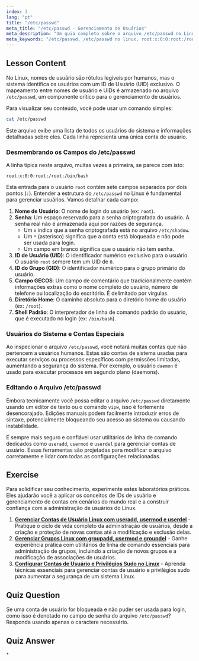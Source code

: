 ```yaml
---
index: 3
lang: "pt"
title: "/etc/passwd"
meta_title: "/etc/passwd - Gerenciamento de Usuários"
meta_description: "Um guia completo sobre o arquivo /etc/passwd no Linux. Aprenda a interpretar campos de dados de usuário, entender UIDs e ver exemplos como root:x:0:0:root:/root:/bin/bash."
meta_keywords: "/etc/passwd, /etc/passwd no linux, root:x:0:0:root:/root:/bin/bash, ID de usuário, UID, gerenciamento de usuários, tutorial Linux"
---
```


## Lesson Content

No Linux, nomes de usuário são rótulos legíveis por humanos, mas o sistema identifica os usuários com um ID de Usuário (UID) exclusivo. O mapeamento entre nomes de usuário e UIDs é armazenado no arquivo `/etc/passwd`, um componente crítico para o gerenciamento de usuários.

Para visualizar seu conteúdo, você pode usar um comando simples:

```bash
cat /etc/passwd
```

Este arquivo exibe uma lista de todos os usuários do sistema e informações detalhadas sobre eles. Cada linha representa uma única conta de usuário.

### Desmembrando os Campos do /etc/passwd

A linha típica neste arquivo, muitas vezes a primeira, se parece com isto:

```plaintext
root:x:0:0:root:/root:/bin/bash
```

Esta entrada para o usuário `root` contém sete campos separados por dois pontos (`:`). Entender a estrutura do `/etc/passwd` no Linux é fundamental para gerenciar usuários. Vamos detalhar cada campo:

1. **Nome de Usuário**: O nome de login do usuário (ex: `root`).
2. **Senha**: Um espaço reservado para a senha criptografada do usuário. A senha real não é armazenada aqui por razões de segurança.
    - Um `x` indica que a senha criptografada está no arquivo `/etc/shadow`.
    - Um `*` (asterisco) significa que a conta está bloqueada e não pode ser usada para login.
    - Um campo em branco significa que o usuário não tem senha.
3. **ID de Usuário (UID)**: O identificador numérico exclusivo para o usuário. O usuário `root` sempre tem um UID de `0`.
4. **ID do Grupo (GID)**: O identificador numérico para o grupo primário do usuário.
5. **Campo GECOS**: Um campo de comentário que tradicionalmente contém informações extras como o nome completo do usuário, número de telefone ou localização do escritório. É delimitado por vírgulas.
6. **Diretório Home**: O caminho absoluto para o diretório home do usuário (ex: `/root`).
7. **Shell Padrão**: O interpretador de linha de comando padrão do usuário, que é executado no login (ex: `/bin/bash`).

### Usuários do Sistema e Contas Especiais

Ao inspecionar o arquivo `/etc/passwd`, você notará muitas contas que não pertencem a usuários humanos. Estas são contas de sistema usadas para executar serviços ou processos específicos com permissões limitadas, aumentando a segurança do sistema. Por exemplo, o usuário `daemon` é usado para executar processos em segundo plano (daemons).

### Editando o Arquivo /etc/passwd

Embora tecnicamente você possa editar o arquivo `/etc/passwd` diretamente usando um editor de texto ou o comando `vipw`, isso é fortemente desencorajado. Edições manuais podem facilmente introduzir erros de sintaxe, potencialmente bloqueando seu acesso ao sistema ou causando instabilidade.

É sempre mais seguro e confiável usar utilitários de linha de comando dedicados como `useradd`, `usermod` e `userdel` para gerenciar contas de usuário. Essas ferramentas são projetadas para modificar o arquivo corretamente e lidar com todas as configurações relacionadas.

## Exercise

Para solidificar seu conhecimento, experimente estes laboratórios práticos. Eles ajudarão você a aplicar os conceitos de IDs de usuário e gerenciamento de contas em cenários do mundo real e a construir confiança com a administração de usuários do Linux.

1. **[Gerenciar Contas de Usuário Linux com useradd, usermod e userdel](https://labex.io/pt/labs/comptia-manage-linux-user-accounts-with-useradd-usermod-and-userdel-590837)** - Pratique o ciclo de vida completo da administração de usuários, desde a criação e proteção de novas contas até a modificação e exclusão delas.
2. **[Gerenciar Grupos Linux com groupadd, usermod e groupdel](https://labex.io/pt/labs/comptia-manage-linux-groups-with-groupadd-usermod-and-groupdel-590836)** - Ganhe experiência prática com utilitários de linha de comando essenciais para administração de grupos, incluindo a criação de novos grupos e a modificação de associações de usuários.
3. **[Configurar Contas de Usuário e Privilégios Sudo no Linux](https://labex.io/pt/labs/comptia-configure-user-accounts-and-sudo-privileges-in-linux-590856)** - Aprenda técnicas essenciais para gerenciar contas de usuário e privilégios sudo para aumentar a segurança de um sistema Linux.

## Quiz Question

Se uma conta de usuário for bloqueada e não puder ser usada para login, como isso é denotado no campo de senha do arquivo `/etc/passwd`? Responda usando apenas o caractere necessário.

## Quiz Answer

`*`
